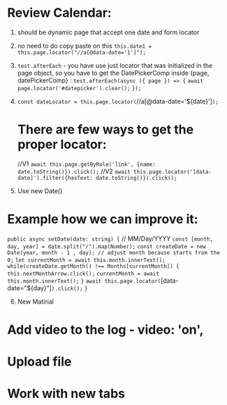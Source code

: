 # Review Calendar:

1. should be dynamic page that accept one date and form locator
2. no need to do copy paste on this `this.date1 = this.page.locator("//a[@data-date='1']");`
3. `test.afterEach` - you have use just locator that was initialized in the page object, so you have to get the DatePickerComp inside {page, datePickerComp} :
   `test.afterEach(async ({ page }) => {`
   `await page.locator('#datepicker').clear();`
   `});`

4. `const dateLocator = this.page.locator(`//a[@data-date='${date}']`);`

   # There are few ways to get the proper locator:

   //V1
   `await this.page.getByRole('link', {name: date.toString()}).click();`
   //V2
   `await this.page.locator('[data-date]').filter({hasText: date.toString()}).click();`

5. Use new Date()

# Example how we can improve it:

`public async setDate(date: string) {`
// MM/Day/YYYY
`const [month, day, year] = date.split("/").map(Number);`
`const createDate = new Date(year, month - 1 , day); // adjust month because starts from the 0;`
`let currentMonth = await this.month.innerText();`
`while(createDate.getMonth() !== Months[currentMonth]) {`
`this.nextMonthArrow.click();`
`currentMonth = await this.month.innerText();`
`}`
`await this.page.locator(`[data-date="${day}"]`).click();`
`}`

6. New Matirial

# Add video to the log - video: 'on',

# Upload file

# Work with new tabs
